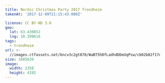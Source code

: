 ```yaml
---
title: Nordic Christmas Party 2017 Trondheim
takenAt: '2017-12-09T21:15:43.000Z'

license: CC BY-ND 3.0
geo:
  lat: 63.430852
  lng: 10.399616
tags:
  - trondheim
url: >-
  //images.ctfassets.net/bncv3c2gt878/WaBT5hDfLadhdDDeUqPsw/cb02b82f17e42bf70852c0bff07319ed/nordic-christmas-party-2017-trondheim_38245008754_o
size: 1685639
image:
  width: 2358
  height: 4192
---
```

